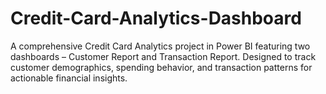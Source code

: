 # Credit-Card-Analytics-Dashboard
A comprehensive Credit Card Analytics project in Power BI featuring two dashboards – Customer Report and Transaction Report. Designed to track customer demographics, spending behavior, and transaction patterns for actionable financial insights.
